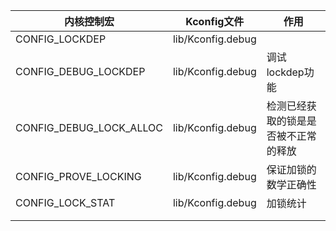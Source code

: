 | 内核控制宏              | Kconfig文件       | 作用                                 |
| ----------------------- | ----------------- | ------------------------------------ |
| CONFIG_LOCKDEP          | lib/Kconfig.debug |                                      |
| CONFIG_DEBUG_LOCKDEP    | lib/Kconfig.debug | 调试lockdep功能                      |
| CONFIG_DEBUG_LOCK_ALLOC | lib/Kconfig.debug | 检测已经获取的锁是是否被不正常的释放 |
| CONFIG_PROVE_LOCKING    | lib/Kconfig.debug | 保证加锁的数学正确性                 |
| CONFIG_LOCK_STAT        | lib/Kconfig.debug | 加锁统计                             |
|                         |                   |                                      |
|                         |                   |                                      |





